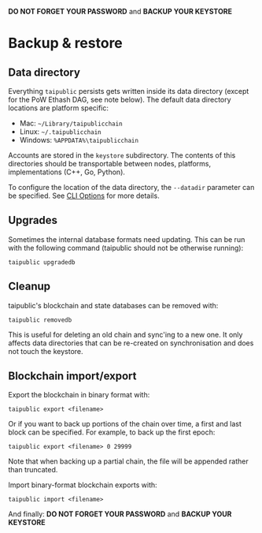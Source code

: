 **DO NOT FORGET YOUR PASSWORD** and **BACKUP YOUR KEYSTORE**

# Backup & restore

## Data directory

Everything `taipublic` persists gets written inside its data directory (except for the PoW Ethash DAG, see note below).
The default data directory locations are platform specific:

* Mac: `~/Library/taipublicchain`
* Linux: `~/.taipublicchain`
* Windows: `%APPDATA%\taipublicchain`

Accounts are stored in the `keystore` subdirectory. The contents of this directories should be transportable between nodes, platforms, implementations (C++, Go, Python).

To configure the location of the data directory, the `--datadir` parameter can be specified. See [CLI Options](https://github.com/taiyuechain/taipublicchain/wiki/Command-Line-Options) for more details.

## Upgrades

Sometimes the internal database formats need updating. This can be run with the following command (taipublic should not be otherwise running):

```
taipublic upgradedb
```

## Cleanup

taipublic's blockchain and state databases can be removed with:

```
taipublic removedb
```

This is useful for deleting an old chain and sync'ing to a new one. It only affects data directories that can be re-created on synchronisation and does not touch the keystore.

## Blockchain import/export

Export the blockchain in binary format with:
```
taipublic export <filename>
```

Or if you want to back up portions of the chain over time, a first and last block can be specified. For example, to back up the first epoch:

```
taipublic export <filename> 0 29999
```

Note that when backing up a partial chain, the file will be appended rather than truncated.

Import binary-format blockchain exports with:
```
taipublic import <filename>
```


And finally: **DO NOT FORGET YOUR PASSWORD** and **BACKUP YOUR KEYSTORE**